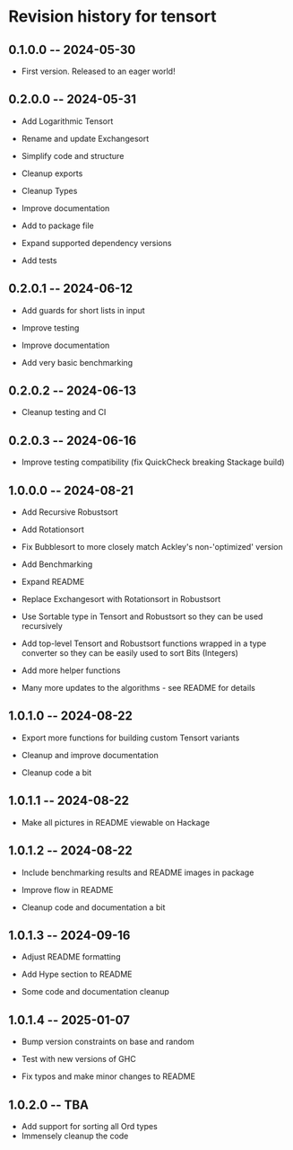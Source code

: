 # Revision history for tensort

## 0.1.0.0 -- 2024-05-30

- First version. Released to an eager world!

## 0.2.0.0 -- 2024-05-31

- Add Logarithmic Tensort

- Rename and update Exchangesort

- Simplify code and structure

- Cleanup exports

- Cleanup Types

- Improve documentation

- Add to package file

- Expand supported dependency versions

- Add tests

## 0.2.0.1 -- 2024-06-12

- Add guards for short lists in input

- Improve testing

- Improve documentation

- Add very basic benchmarking

## 0.2.0.2 -- 2024-06-13

- Cleanup testing and CI

## 0.2.0.3 -- 2024-06-16

- Improve testing compatibility (fix QuickCheck breaking Stackage build)

## 1.0.0.0 -- 2024-08-21

- Add Recursive Robustsort

- Add Rotationsort

- Fix Bubblesort to more closely match Ackley's non-'optimized' version

- Add Benchmarking

- Expand README

- Replace Exchangesort with Rotationsort in Robustsort

- Use Sortable type in Tensort and Robustsort so they can be used recursively

- Add top-level Tensort and Robustsort functions wrapped in a type converter so
  they can be easily used to sort Bits (Integers)

- Add more helper functions

- Many more updates to the algorithms - see README for details

## 1.0.1.0 -- 2024-08-22

- Export more functions for building custom Tensort variants

- Cleanup and improve documentation

- Cleanup code a bit

## 1.0.1.1 -- 2024-08-22

- Make all pictures in README viewable on Hackage

## 1.0.1.2 -- 2024-08-22

- Include benchmarking results and README images in package

- Improve flow in README

- Cleanup code and documentation a bit

## 1.0.1.3 -- 2024-09-16

- Adjust README formatting

- Add Hype section to README

- Some code and documentation cleanup

## 1.0.1.4 -- 2025-01-07

- Bump version constraints on base and random

- Test with new versions of GHC

- Fix typos and make minor changes to README

## 1.0.2.0 -- TBA

- Add support for sorting all Ord types
- Immensely cleanup the code
